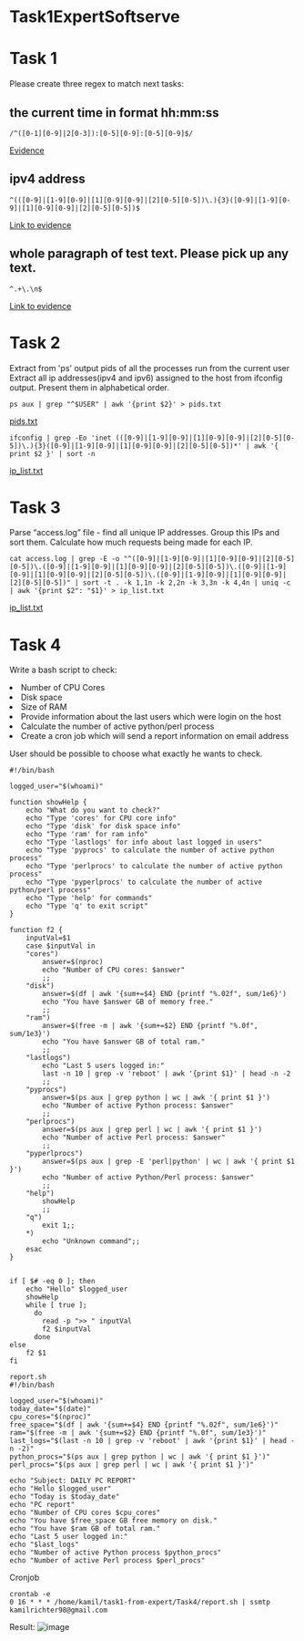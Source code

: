 # Task1ExpertSoftserve

# Task 1
Please create three regex to match next tasks: 

## the current time in format hh:mm:ss
```
/^([0-1][0-9]|2[0-3]):[0-5][0-9]:[0-5][0-9]$/
```
<a href="https://user-images.githubusercontent.com/87909623/208397150-416af536-e4ce-4d6e-a78c-258cdd43031b.png"> Evidence </a>
## ipv4 address
```
^(([0-9]|[1-9][0-9]|[1][0-9][0-9]|[2][0-5][0-5])\.){3}([0-9]|[1-9][0-9]|[1][0-9][0-9]|[2][0-5][0-5])$
```
<a href="https://user-images.githubusercontent.com/87909623/208397268-ed32fa04-7912-4b0c-b4ae-d27320125716.png">Link to evidence</a>

## whole paragraph of test text. Please pick up any text.
```
^.+\.\n$
```
<a href="https://user-images.githubusercontent.com/87909623/208397369-770ef09e-df17-44ed-a6b9-7b5eaf8d7ae8.png">Link to evidence</a>


# Task 2

Extract from 'ps' output pids of all the processes run from the current user
Extract all ip addresses(ipv4 and ipv6) assigned to the host from ifconfig output. Present them in alphabetical order.
```
ps aux | grep "^$USER" | awk '{print $2}' > pids.txt
```
<a href="https://github.com/Camillus83/Task1ExpertSoftserve/blob/main/Task2/pids.txt">pids.txt</a>

```
ifconfig | grep -Eo 'inet (([0-9]|[1-9][0-9]|[1][0-9][0-9]|[2][0-5][0-5])\.){3}([0-9]|[1-9][0-9]|[1][0-9][0-9]|[2][0-5][0-5])*' | awk '{ print $2 }' | sort -n
```
<a href="https://github.com/Camillus83/Task1ExpertSoftserve/blob/main/Task2/ip_list.txt">ip_list.txt</a>

# Task 3
Parse “access.log” file - find all unique IP addresses.
Group this IPs and sort them.
Calculate how much requests being made for each IP.
```
cat access.log | grep -E -o "^([0-9]|[1-9][0-9]|[1][0-9][0-9]|[2][0-5][0-5])\.([0-9]|[1-9][0-9]|[1][0-9][0-9]|[2][0-5][0-5])\.([0-9]|[1-9][0-9]|[1][0-9][0-9]|[2][0-5][0-5])\.([0-9]|[1-9][0-9]|[1][0-9][0-9]|[2][0-5][0-5])" | sort -t . -k 1,1n -k 2,2n -k 3,3n -k 4,4n | uniq -c | awk '{print $2": "$1}' > ip_list.txt
```
<a href="https://github.com/Camillus83/Task1ExpertSoftserve/blob/main/Task3/ip_list.txt">ip_list.txt</a>

# Task 4
Write a bash script to check:

<li>Number of CPU Cores</li>
<li>Disk space</li>
<li>Size of RAM</li>
<li>Provide information about the last users which were login on the host</li>
<li>Calculate the number of active python/perl process</li>
<li>Create a cron job which will send a report information on email address</li>

User should be possible to choose what exactly he wants to check.
```
#!/bin/bash

logged_user="$(whoami)"

function showHelp {
    echo "What do you want to check?"
    echo "Type 'cores' for CPU core info"
    echo "Type 'disk' for disk space info"
    echo "Type 'ram' for ram info"
    echo "Type 'lastlogs' for info about last logged in users"
    echo "Type 'pyprocs' to calculate the number of active python process"
    echo "Type 'perlprocs' to calculate the number of active python process"
    echo "Type 'pyperlprocs' to calculate the number of active python/perl process"
    echo "Type 'help' for commands"
    echo "Type 'q' to exit script"
}

function f2 {
    inputVal=$1
    case $inputVal in 
    "cores")
        answer=$(nproc)
        echo "Number of CPU cores: $answer"
        ;;
    "disk")
        answer=$(df | awk '{sum+=$4} END {printf "%.02f", sum/1e6}')
        echo "You have $answer GB of memory free."
        ;;
    "ram")
        answer=$(free -m | awk '{sum+=$2} END {printf "%.0f", sum/1e3}')
        echo "You have $answer GB of total ram."
        ;;
    "lastlogs")
        echo "Last 5 users logged in:"
        last -n 10 | grep -v 'reboot' | awk '{print $1}' | head -n -2
        ;;
    "pyprocs")
        answer=$(ps aux | grep python | wc | awk '{ print $1 }')
        echo "Number of active Python process: $answer"
        ;;
    "perlprocs")
        answer=$(ps aux | grep perl | wc | awk '{ print $1 }')
        echo "Number of active Perl process: $answer"
        ;;
    "pyperlprocs")
        answer=$(ps aux | grep -E 'perl|python' | wc | awk '{ print $1 }')
        echo "Number of active Python/Perl process: $answer"
        ;;
    "help")
        showHelp
        ;;
    "q")
        exit 1;;
    *)
        echo "Unknown command";;
    esac
}


if [ $# -eq 0 ]; then
    echo "Hello" $logged_user
    showHelp
    while [ true ];
      do
        read -p ">> " inputVal
        f2 $inputVal
      done
else
    f2 $1
fi
```

```
report.sh
#!/bin/bash

logged_user="$(whoami)"
today_date="$(date)"
cpu_cores="$(nproc)"
free_space="$(df | awk '{sum+=$4} END {printf "%.02f", sum/1e6}')"
ram="$(free -m | awk '{sum+=$2} END {printf "%.0f", sum/1e3}')"
last_logs="$(last -n 10 | grep -v 'reboot' | awk '{print $1}' | head -n -2)"
python_procs="$(ps aux | grep python | wc | awk '{ print $1 }')"
perl_procs="$(ps aux | grep perl | wc | awk '{ print $1 }')"

echo "Subject: DAILY PC REPORT"
echo "Hello $logged_user"
echo "Today is $today_date"
echo "PC report"
echo "Number of CPU cores $cpu_cores"
echo "You have $free_space GB free memory on disk."
echo "You have $ram GB of total ram."
echo "Last 5 user logged in:"
echo "$last_logs"
echo "Number of active Python process $python_procs"
echo "Number of active Perl process $perl_procs"
```

Cronjob
```
crontab -e
0 16 * * * /home/kamil/task1-from-expert/Task4/report.sh | ssmtp kamilrichter98@gmail.com
```

Result:
![image](https://user-images.githubusercontent.com/87909623/208456477-5fb0259e-85ce-4854-81c9-d2ebacfac9b7.png)
